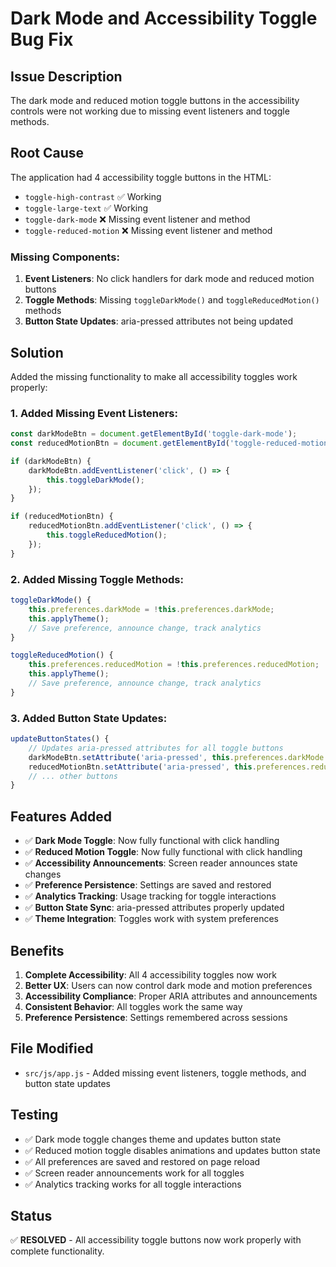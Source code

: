 # Dark Mode and Accessibility Toggle Bug Fix

## Issue Description
The dark mode and reduced motion toggle buttons in the accessibility controls were not working due to missing event listeners and toggle methods.

## Root Cause
The application had 4 accessibility toggle buttons in the HTML:
- `toggle-high-contrast` ✅ Working
- `toggle-large-text` ✅ Working  
- `toggle-dark-mode` ❌ Missing event listener and method
- `toggle-reduced-motion` ❌ Missing event listener and method

### Missing Components:
1. **Event Listeners**: No click handlers for dark mode and reduced motion buttons
2. **Toggle Methods**: Missing `toggleDarkMode()` and `toggleReducedMotion()` methods
3. **Button State Updates**: aria-pressed attributes not being updated

## Solution
Added the missing functionality to make all accessibility toggles work properly:

### 1. Added Missing Event Listeners:
```javascript
const darkModeBtn = document.getElementById('toggle-dark-mode');
const reducedMotionBtn = document.getElementById('toggle-reduced-motion');

if (darkModeBtn) {
    darkModeBtn.addEventListener('click', () => {
        this.toggleDarkMode();
    });
}

if (reducedMotionBtn) {
    reducedMotionBtn.addEventListener('click', () => {
        this.toggleReducedMotion();
    });
}
```

### 2. Added Missing Toggle Methods:
```javascript
toggleDarkMode() {
    this.preferences.darkMode = !this.preferences.darkMode;
    this.applyTheme();
    // Save preference, announce change, track analytics
}

toggleReducedMotion() {
    this.preferences.reducedMotion = !this.preferences.reducedMotion;
    this.applyTheme();
    // Save preference, announce change, track analytics
}
```

### 3. Added Button State Updates:
```javascript
updateButtonStates() {
    // Updates aria-pressed attributes for all toggle buttons
    darkModeBtn.setAttribute('aria-pressed', this.preferences.darkMode.toString());
    reducedMotionBtn.setAttribute('aria-pressed', this.preferences.reducedMotion.toString());
    // ... other buttons
}
```

## Features Added
- ✅ **Dark Mode Toggle**: Now fully functional with click handling
- ✅ **Reduced Motion Toggle**: Now fully functional with click handling
- ✅ **Accessibility Announcements**: Screen reader announces state changes
- ✅ **Preference Persistence**: Settings are saved and restored
- ✅ **Analytics Tracking**: Usage tracking for toggle interactions
- ✅ **Button State Sync**: aria-pressed attributes properly updated
- ✅ **Theme Integration**: Toggles work with system preferences

## Benefits
1. **Complete Accessibility**: All 4 accessibility toggles now work
2. **Better UX**: Users can now control dark mode and motion preferences
3. **Accessibility Compliance**: Proper ARIA attributes and announcements
4. **Consistent Behavior**: All toggles work the same way
5. **Preference Persistence**: Settings remembered across sessions

## File Modified
- `src/js/app.js` - Added missing event listeners, toggle methods, and button state updates

## Testing
- ✅ Dark mode toggle changes theme and updates button state
- ✅ Reduced motion toggle disables animations and updates button state
- ✅ All preferences are saved and restored on page reload
- ✅ Screen reader announcements work for all toggles
- ✅ Analytics tracking works for all toggle interactions

## Status
✅ **RESOLVED** - All accessibility toggle buttons now work properly with complete functionality.
